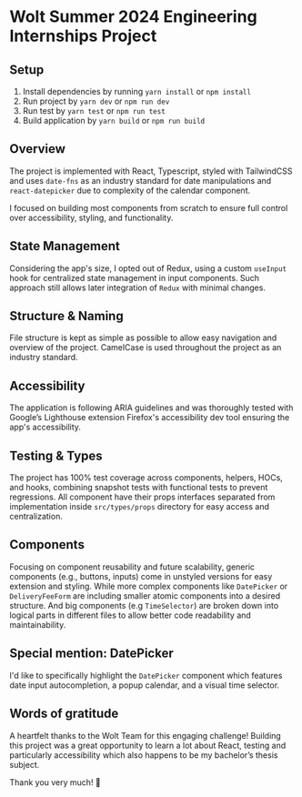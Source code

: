 # Wolt Summer 2024 Engineering Internships Project

## Setup

1. Install dependencies by running `yarn install` or `npm install`
2. Run project by `yarn dev` or `npm run dev`
3. Run test by `yarn test` or `npm run test`
4. Build application by `yarn build` or `npm run build`

## Overview

The project is implemented with React, Typescript, styled with TailwindCSS and uses `date-fns` as an industry standard for date manipulations and `react-datepicker` due to complexity of the calendar component.

I focused on building most components from scratch to ensure full control over accessibility, styling, and functionality.

## State Management

Considering the app's size, I opted out of Redux, using a custom `useInput` hook for centralized state management in input components. Such approach still allows later integration of `Redux` with minimal changes.

## Structure & Naming

File structure is kept as simple as possible to allow easy navigation and overview of the project. CamelCase is used throughout the project as an industry standard.

## Accessibility

The application is following ARIA guidelines and was thoroughly tested with Google’s Lighthouse extension Firefox's accessibility dev tool ensuring the app's accessibility.

## Testing & Types

The project has 100% test coverage across components, helpers, HOCs, and hooks, combining snapshot tests with functional tests to prevent regressions. All component have their props interfaces separated from implementation inside `src/types/props` directory for easy access and centralization.

## Components

Focusing on component reusability and future scalability, generic components (e.g., buttons, inputs) come in unstyled versions for easy extension and styling. While more complex components like `DatePicker` or `DeliveryFeeForm` are including smaller atomic components into a desired structure. And big components (e.g `TimeSelector`) are broken down into logical parts in different files to allow better code readability and maintainability.

## Special mention: DatePicker

I'd like to specifically highlight the `DatePicker` component which features date input autocompletion, a popup calendar, and a visual time selector.

## Words of gratitude

A heartfelt thanks to the Wolt Team for this engaging challenge! Building this project was a great opportunity to learn a lot about React, testing and particularly accessibility which also happens to be my bachelor’s thesis subject.

Thank you very much! 💙
